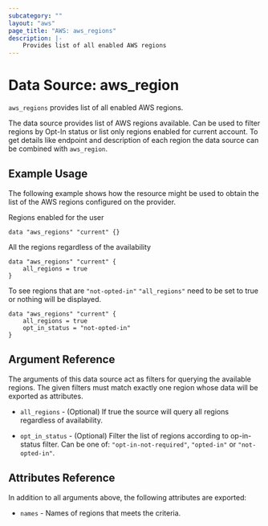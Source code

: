 ```yaml
---
subcategory: ""
layout: "aws"
page_title: "AWS: aws_regions"
description: |-
    Provides list of all enabled AWS regions
---
```


# Data Source: aws_region

`aws_regions` provides list of all enabled AWS regions.

The data source provides list of AWS regions available.
Can be used to filter regions by Opt-In status or list only regions enabled for current account.
To get details like endpoint and description of each region the data source can be combined with `aws_region`.

## Example Usage

The following example shows how the resource might be used to obtain
the list of the AWS regions configured on the provider.

Regions enabled for the user

```hcl
data "aws_regions" "current" {}
```

All the regions regardless of the availability

```hcl
data "aws_regions" "current" {
    all_regions = true
}
```

To see regions that are `"not-opted-in"` `"all_regions"` need to be set to true 
or nothing will be displayed.

```hcl
data "aws_regions" "current" {
    all_regions = true
    opt_in_status = "not-opted-in"
}
```

## Argument Reference

The arguments of this data source act as filters for querying the available
regions. The given filters must match exactly one region whose data will be
exported as attributes.

* `all_regions` - (Optional) If true the source will query all regions regardless of availability.

* `opt_in_status` - (Optional) Filter the list of regions according to op-in-status filter. Can be one of: `"opt-in-not-required"`, `"opted-in"` or `"not-opted-in"`.

## Attributes Reference

In addition to all arguments above, the following attributes are exported:

* `names` - Names of regions that meets the criteria.

